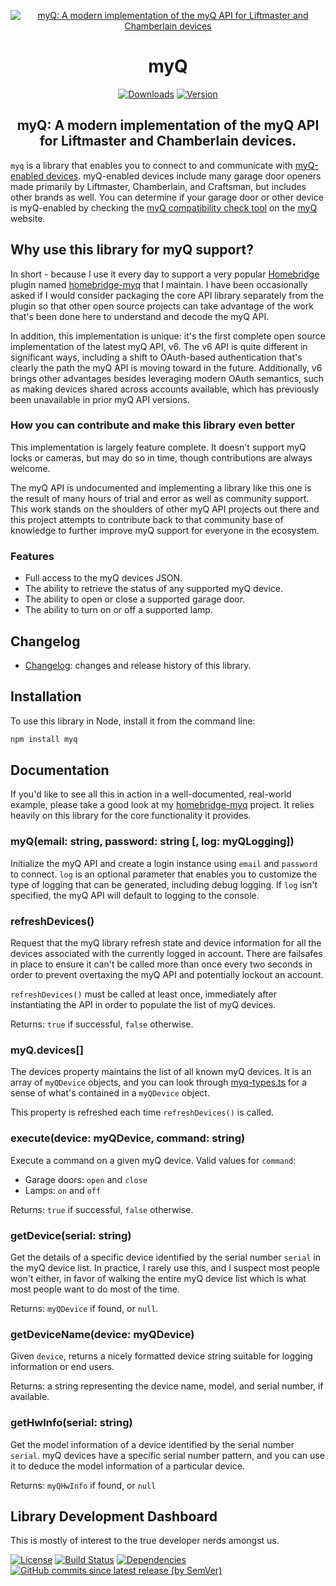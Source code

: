 <SPAN ALIGN="CENTER" STYLE="text-align:center">
<DIV ALIGN="CENTER" STYLE="text-align:center">

[![myQ: A modern implementation of the myQ API for Liftmaster and Chamberlain devices](https://raw.githubusercontent.com/hjdhjd/myq/main/myQ.svg)](https://github.com/hjdhjd/myq)

# myQ

[![Downloads](https://img.shields.io/npm/dt/@hjdhjd/myq?color=%235EB5E5&logo=icloud&logoColor=%23FFFFFF&style=for-the-badge)](https://www.npmjs.com/package/@hjdhjd/myq)
[![Version](https://img.shields.io/npm/v/@hjdhjd/myq?color=%235EB5E5&label=myQ&logoColor=%23FFFFFF&style=for-the-badge&logo=data:image/svg+xml;base64,PHN2ZyByb2xlPSJpbWciIHhtbG5zPSJodHRwOi8vd3d3LnczLm9yZy8yMDAwL3N2ZyIgdmlld0JveD0iMCAwIDI0IDI0Ij48cGF0aCBzdHlsZT0iZmlsbDojRkZGRkZGIiBkPSJNMjMuOTkzIDkuODE2TDEyIDIuNDczbC00LjEyIDIuNTI0VjIuNDczSDQuMTI0djQuODE5TC4wMDQgOS44MTZsMS45NjEgMy4yMDIgMi4xNi0xLjMxNXY5LjgyNmgxNS43NDl2LTkuODI2bDIuMTU5IDEuMzE1IDEuOTYtMy4yMDIiLz48L3N2Zz4K)](https://www.npmjs.com/package/myq)

## myQ: A modern implementation of the myQ API for Liftmaster and Chamberlain devices.
</DIV>
</SPAN>

`myq` is a library that enables you to connect to and communicate with [myQ-enabled devices](https://myq.com). myQ-enabled devices include many garage door openers made primarily by Liftmaster, Chamberlain, and Craftsman, but includes other brands as well. You can determine if your garage door or other device is myQ-enabled by checking the [myQ compatibility check tool](https://www.myq.com/myq-compatibility) on the [myQ](https://www.myq.com) website.

## Why use this library for myQ support?
In short - because I use it every day to support a very popular [Homebridge](https://homebridge.io) plugin named [homebridge-myq](https://www.npmjs.com/package/homebridge-myq) that I maintain. I have been occasionally asked if I would consider packaging the core API library separately from the plugin so that other open source projects can take advantage of the work that's been done here to understand and decode the myQ API.

In addition, this implementation is unique: it's the first complete open source implementation of the latest myQ API, v6. The v6 API is quite different in significant ways, including a shift to OAuth-based authentication that's clearly the path the myQ API is moving toward in the future. Additionally, v6 brings other advantages besides leveraging modern OAuth semantics, such as making devices shared across accounts available, which has previously been unavailable in prior myQ API versions.

### <A NAME="myq-contribute"></A>How you can contribute and make this library even better
This implementation is largely feature complete. It doesn't support myQ locks or cameras, but may do so in time, though contributions are always welcome.

The myQ API is undocumented and implementing a library like this one is the result of many hours of trial and error as well as community support. This work stands on the shoulders of other myQ API projects out there and this project attempts to contribute back to that community base of knowledge to further improve myQ support for everyone in the ecosystem.

### Features
- Full access to the myQ devices JSON.
- The ability to retrieve the status of any supported myQ device.
- The ability to open or close a supported garage door.
- The ability to turn on or off a supported lamp.

## Changelog
* [Changelog](https://github.com/hjdhjd/myq/blob/main/docs/Changelog.md): changes and release history of this library.

## Installation
To use this library in Node, install it from the command line:

```sh
npm install myq
```

## Documentation

If you'd like to see all this in action in a well-documented, real-world example, please take a good look at my [homebridge-myq](https://github.com/hjdhjd/homebridge-myq) project. It relies heavily on this library for the core functionality it provides.

### myQ(email: string, password: string [, log: myQLogging])
Initialize the myQ API and create a login instance using `email` and `password` to connect. `log` is an optional parameter that enables you to customize the type of logging that can be generated, including debug logging. If `log` isn't specified, the myQ API will default to logging to the console.

### refreshDevices()
Request that the myQ library refresh state and device information for all the devices associated with the currently logged in account. There are failsafes in place to ensure it can't be called more than once every two seconds in order to prevent overtaxing the myQ API and potentially lockout an account.

`refreshDevices()` must be called at least once, immediately after instantiating the API in order to populate the list of myQ devices.

Returns: `true` if successful, `false` otherwise.

### myQ.devices[]
The devices property maintains the list of all known myQ devices. It is an array of `myQDevice` objects, and you can look through [myq-types.ts](https://github.com/hjdhjd/myq/blob/main/src/myq-types.ts) for a sense of what's contained in a `myQDevice` object.

This property is refreshed each time `refreshDevices()` is called.

### execute(device: myQDevice, command: string)
Execute a command on a given myQ device. Valid values for `command`:

  * Garage doors: `open` and `close`
  * Lamps: `on` and `off`

Returns: `true` if successful, `false` otherwise.

### getDevice(serial: string)
Get the details of a specific device identified by the serial number `serial` in the myQ device list. In practice, I rarely use this, and I suspect most people won't either, in favor of walking the entire myQ device list which is what most people want to do most of the time.

Returns: `myQDevice` if found, or `null`.

### getDeviceName(device: myQDevice)
Given `device`, returns a nicely formatted device string suitable for logging information or end users.

Returns: a string representing the device name, model, and serial number, if available.

### getHwInfo(serial: string)
Get the model information of a device identified by the serial number `serial`. myQ devices have a specific serial number pattern, and you can use it to deduce the model information of a particular device.

Returns: `myQHwInfo` if found, or `null`

## Library Development Dashboard
This is mostly of interest to the true developer nerds amongst us.

[![License](https://img.shields.io/npm/l/@hjdhjd/myq?color=%230559C9&logo=open%20source%20initiative&logoColor=%23FFFFFF&style=for-the-badge)](https://github.com/hjdhjd/myq/blob/main/LICENSE.md)
[![Build Status](https://img.shields.io/github/workflow/status/hjdhjd/myq/Continuous%20Integration?color=%230559C9&logo=github-actions&logoColor=%23FFFFFF&style=for-the-badge)](https://github.com/hjdhjd/myq/actions?query=workflow%3A%22Continuous+Integration%22)
[![Dependencies](https://img.shields.io/librariesio/release/npm/@hjdhjd/myq?color=%230559C9&logo=dependabot&style=for-the-badge)](https://libraries.io/npm/@hjdhjd/myq)
[![GitHub commits since latest release (by SemVer)](https://img.shields.io/github/commits-since/hjdhjd/myq/latest?color=%230559C9&logo=github&sort=semver&style=for-the-badge)](https://github.com/hjdhjd/myq/commits/main)
